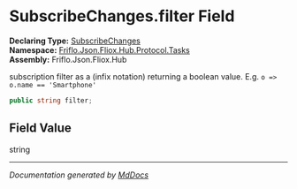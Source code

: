 ﻿<!--  
  <auto-generated>   
    The contents of this file were generated by a tool.  
    Changes to this file may be list if the file is regenerated  
  </auto-generated>   
-->

# SubscribeChanges.filter Field

**Declaring Type:** [SubscribeChanges](../index.md)  
**Namespace:** [Friflo.Json.Fliox.Hub.Protocol.Tasks](../../index.md)  
**Assembly:** Friflo.Json.Fliox.Hub

subscription filter as a  (infix notation)             returning a boolean value. E.g. `o => o.name == 'Smartphone'`

```csharp
public string filter;
```

## Field Value

string

___

*Documentation generated by [MdDocs](https://github.com/ap0llo/mddocs)*
